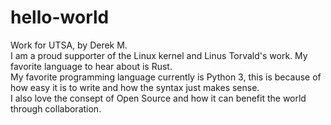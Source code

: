 # hello-world
Work for UTSA, by Derek M. <br />
I am a proud supporter of the Linux kernel and Linus Torvald's work. My favorite language to hear about is Rust. <br />
My favorite programming language currently is Python 3, this is because of how easy it is to write and how the syntax just makes sense. <br />
I also love the consept of Open Source and how it can benefit the world through collaboration.
